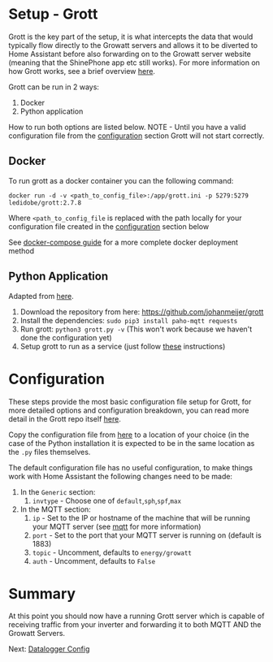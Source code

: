 # Setup - Grott
Grott is the key part of the setup, it is what intercepts the data that would typically flow directly to the Growatt servers and allows it to be diverted to Home Assistant before also forwarding on to the Growatt server website (meaning that the ShinePhone app etc still works). For more information on how Grott works, see a brief overview [here](docs/info/grott.md).

Grott can be run in 2 ways:
1. Docker
2. Python application

How to run both options are listed below. NOTE - Until you have a valid configuration file from the [configuration](#configuration) section Grott will not start correctly.

## Docker
To run grott as a docker container you can the following command:
```
docker run -d -v <path_to_config_file>:/app/grott.ini -p 5279:5279 ledidobe/grott:2.7.8
```
Where `<path_to_config_file` is replaced with the path locally for your configuration file created in the [configuration](#configuration) section below

See [docker-compose guide](docs/setup/docker-compose-guide.md) for a more complete docker deployment method

## Python Application
Adapted from [here](https://github.com/johanmeijer/grott/wiki/@-First-time-installation).

1. Download the repository from here: https://github.com/johanmeijer/grott
1. Install the dependencies: `sudo pip3 install paho-mqtt requests`
1. Run grott: `python3 grott.py -v` (This won't work because we haven't done the configuration yet)
1. Setup grott to run as a service (just follow [these](https://github.com/johanmeijer/grott/wiki/Grott-as-a-service-(Linux)) instructions)


# Configuration
These steps provide the most basic configuration file setup for Grott, for more detailed options and configuration breakdown, you can read more detail in the Grott repo itself [here](https://github.com/johanmeijer/grott/wiki/Grott-Configuration).

Copy the configuration file from [here](https://github.com/johanmeijer/grott/blob/master/examples/grott.ini) to a location of your choice (in the case of the Python installation it is expected to be in the same location as the `.py` files themselves.

The default configuration file has no useful configuration, to make things work with Home Assistant the following changes need to be made:
1. In the `Generic` section:
    1. `invtype` - Choose one of `default`,`sph`,`spf`,`max`
1. In the MQTT section:
    1. `ip` - Set to the IP or hostname of the machine that will be running your MQTT server (see [mqtt](docs/setup/mqtt.md) for more information) 
    1. `port` - Set to the port that your MQTT server is running on (default is 1883)
    1. `topic` - Uncomment, defaults to `energy/growatt`
    1. `auth` - Uncomment, defaults to `False`

# Summary
At this point you should now have a running Grott server which is capable of receiving traffic from your inverter and forwarding it to both MQTT AND the Growatt Servers.

Next: [Datalogger Config](docs/setup/datalogger.md)
